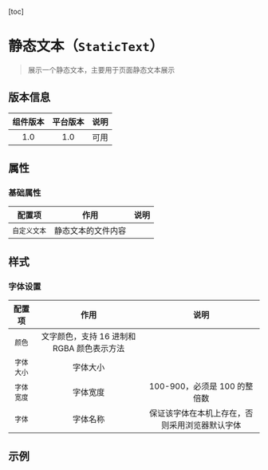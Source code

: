[toc]

# 静态文本（`StaticText`）

> 展示一个静态文本，主要用于页面静态文本展示

<RenderCompoent
  :config="StaticTextComponent"
  :component="StaticText"
  :prop-value="{
    base: {
      text: '我们一起建设OpenDataV吧',
      type: 'text'
    }
}"
  :style="{
  color: '#d03050',
  fontSize: 40,
  fontWeight: 800,
  width: 550,
  height: 100
}
"
  title="静态文本"
  mode="debug"
/>

## 版本信息

| 组件版本 | 平台版本 | 说明 |
| :------: | :------: | :--: |
|   1.0    |   1.0    | 可用 |

## 属性

### 基础属性

|    配置项    |        作用        | 说明 |
| :----------: | :----------------: | :--: |
| `自定义文本` | 静态文本的文件内容 |      |

## 样式

### 字体设置

| 配置项 | 作用 | 说明 |
| :-: | :-: | :-: |
| `颜色` | 文字颜色，支持 16 进制和 RGBA 颜色表示方法 |  |
| `字体大小` | 字体大小 |  |
| `字体宽度` | 字体宽度 | 100-900，必须是 100 的整倍数 |
| `字体` | 字体名称 | 保证该字体在本机上存在，否则采用浏览器默认字体 |

## 示例

<div class="demo">

<RenderCompoent
  :config="StaticTextComponent"
  :component="StaticText"
  :prop-value="propValue"
  :style="style"
  title="静态文本"
/>

<RenderCompoent
  :config="StaticTextComponent"
  :component="StaticText"
  :prop-value="symbolPropvalue"
  :style="{
  color: '#18a058',
  fontSize: 40,
  fontWeight: 800,
  width: 450,
  height: 100
}"
  title="符号文本"
/>

</div>

<script setup lang="ts" name="StaticTextDoc">
import RenderCompoent from '@/docs/RenderCompoent.vue'
import StaticTextComponent from './config'
import StaticText from './StaticText.vue'
import type { StaticTextType } from './type'
const propValue: StaticTextType = {
  base: {
    text: 'OpenDataV',
    type: 'text'
  }
}
const style = {
color: '#d03050',
fontSize: 40,
fontWeight: 800,
width: 450,
height: 100
}

const symbolPropvalue:StaticTextType = {
  base: {
    text: 'icon-clock',
    type: 'symbol'
  }

}

</script>